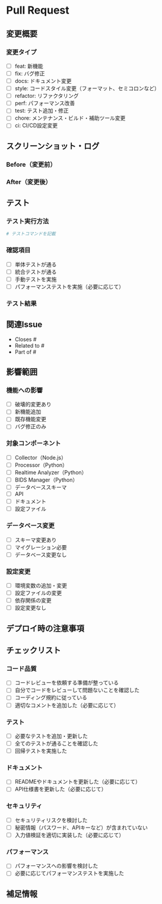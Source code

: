 # Pull Request

## 変更概要
<!-- 変更内容を簡潔に説明してください -->

### 変更タイプ
<!-- 該当するものにチェックを入れてください -->
- [ ] feat: 新機能
- [ ] fix: バグ修正
- [ ] docs: ドキュメント変更
- [ ] style: コードスタイル変更（フォーマット、セミコロンなど）
- [ ] refactor: リファクタリング
- [ ] perf: パフォーマンス改善
- [ ] test: テスト追加・修正
- [ ] chore: メンテナンス・ビルド・補助ツール変更
- [ ] ci: CI/CD設定変更

## スクリーンショット・ログ
<!-- UI変更がある場合はスクリーンショットを、API変更がある場合はログを添付してください -->

### Before（変更前）
<!-- 変更前の状態 -->

### After（変更後）
<!-- 変更後の状態 -->

## テスト
<!-- テスト内容を記載してください -->

### テスト実行方法
```bash
# テストコマンドを記載
```

### 確認項目
- [ ] 単体テストが通る
- [ ] 統合テストが通る
- [ ] 手動テストを実施
- [ ] パフォーマンステストを実施（必要に応じて）

### テスト結果
<!-- テスト結果を記載してください -->

## 関連Issue
<!-- 関連するIssueがあれば記載してください -->
- Closes #
- Related to #
- Part of #

## 影響範囲
<!-- この変更が与える影響を記載してください -->

### 機能への影響
- [ ] 破壊的変更あり
- [ ] 新機能追加
- [ ] 既存機能変更
- [ ] バグ修正のみ

### 対象コンポーネント
<!-- 影響を受けるコンポーネントをチェックしてください -->
- [ ] Collector（Node.js）
- [ ] Processor（Python）
- [ ] Realtime Analyzer（Python）
- [ ] BIDS Manager（Python）
- [ ] データベーススキーマ
- [ ] API
- [ ] ドキュメント
- [ ] 設定ファイル

### データベース変更
- [ ] スキーマ変更あり
- [ ] マイグレーション必要
- [ ] データベース変更なし

### 設定変更
- [ ] 環境変数の追加・変更
- [ ] 設定ファイルの変更
- [ ] 依存関係の変更
- [ ] 設定変更なし

## デプロイ時の注意事項
<!-- デプロイ時に注意すべき点があれば記載してください -->

## チェックリスト
<!-- PR作成前に以下を確認してください -->

### コード品質
- [ ] コードレビューを依頼する準備が整っている
- [ ] 自分でコードをレビューして問題ないことを確認した
- [ ] コーディング規約に従っている
- [ ] 適切なコメントを追加した（必要に応じて）

### テスト
- [ ] 必要なテストを追加・更新した
- [ ] 全てのテストが通ることを確認した
- [ ] 回帰テストを実施した

### ドキュメント
- [ ] READMEやドキュメントを更新した（必要に応じて）
- [ ] API仕様書を更新した（必要に応じて）

### セキュリティ
- [ ] セキュリティリスクを検討した
- [ ] 秘密情報（パスワード、APIキーなど）が含まれていない
- [ ] 入力値検証を適切に実装した（必要に応じて）

### パフォーマンス
- [ ] パフォーマンスへの影響を検討した
- [ ] 必要に応じてパフォーマンステストを実施した

## 補足情報
<!-- その他、レビュアーに伝えたい情報があれば記載してください -->